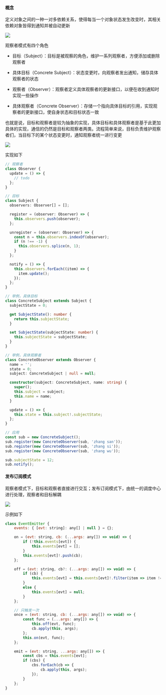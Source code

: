 #### 概念

定义对象之间的一种一对多依赖关系，使得每当一个对象状态发生改变时，其相关依赖对象皆得到通知并被自动更新

![](https://user-gold-cdn.xitu.io/2019/3/17/1698a9523384272a?imageView2/0/w/1280/h/960/format/webp/ignore-error/1)

观察者模式有四个角色

- 目标（Subject）：目标是被观察的角色，维护一系列观察者，方便添加或删除观察者

- 具体目标（Concrete Subject）：状态变更时，向观察者发出通知，储存具体观察者的状态

- 观察者（Observer）：观察者定义具体观察者的更新接口，以便在收到通知时实现一些操作

- 具体观察者（Concrete Observer）：存储一个指向具体目标的引用，实现观察者的更新接口，使自身状态和目标状态一致

也就是说，目标和观察者是较为抽象的实现，具体目标和具体观察者是基于此更加具体的实现，通信的仍然是目标和观察者两类。流程简单来说，目标负责维护观察者们，当目标下的某个状态变更时，通知观察者统一进行变更

![](https://pic2.zhimg.com/80/v2-0a7ef7d1a328dc37eadefb29e0ea705d_1440w.jpg)

实现如下

```ts
// 观察者
class Observer {
  update = () => {
    // todo
  };
}

// 目标
class Subject {
  observers: Observer[] = [];

  register = (observer: Observer) => {
    this.observers.push(observer);
  };

  unregister = (observer: Observer) => {
    const n = this.observers.indexOf(observer);
    if (n !== -1) {
      this.observers.splice(n, 1);
    }
  };

  notify = () => {
    this.observers.forEach((item) => {
      item.update();
    });
  };
}

// 举例，具体目标
class ConcreteSubject extends Subject {
  subjectState = 0;

  get SubjectState(): number {
    return this.subjectState;
  }

  set SubjectState(subjectState: number) {
    this.subjectState = subjectState;
  }
}

// 举例，具体观察者
class ConcreteObserver extends Observer {
  name = '';
  state = 0;
  subject: ConcreteSubject | null = null;

  constructor(subject: ConcreteSubject, name: string) {
    super();
    this.subject = subject;
    this.name = name;
  }

  update = () => {
    this.state = this.subject!.subjectState;
  };
}

// 应用
const sub = new ConcreteSubject();
sub.register(new ConcreteObserver(sub, 'zhang san'));
sub.register(new ConcreteObserver(sub, 'zhang si'));
sub.register(new ConcreteObserver(sub, 'zhang wu'));

sub.subjectState = 12;
sub.notify();
```

#### 发布订阅模式

观察者模式下，目标和观察者直接进行交互；发布订阅模式下，由统一的调度中心进行处理，观察者和目标解耦

![](https://upload-images.jianshu.io/upload_images/14882319-f9fe428ce107e458.png?imageMogr2/auto-orient/strip|imageView2/2/w/512/format/webp)

示例如下

```js
class EventEmitter {
    events: { [evt: string]: any[] | null } = {};

    on = (evt: string, cb: (...args: any[]) => void) => {
        if (!this.events[evt]) {
            this.events[evt] = [];
        }
        this.events[evt]!.push(cb);
    };

    off = (evt: string, cb?: (...args: any[]) => void) => {
        if (cb) {
            this.events[evt] = this.events[evt]!.filter(item => item !== cb);
        }
        else {
            this.events[evt] = null;
        }
    };

    // 只触发一次
    once = (evt: string, cb: (...args: any[]) => void) => {
        const func = (...args: any[]) => {
            this.off(evt, func);
            cb.apply(this, args);
        };
        this.on(evt, func);
    };

    emit = (evt: string, ...args: any[]) => {
        const cbs = this.events[evt];
        if (cbs) {
            cbs.forEach(cb => {
                cb.apply(this, args);
            });
        }
    };
}
```
